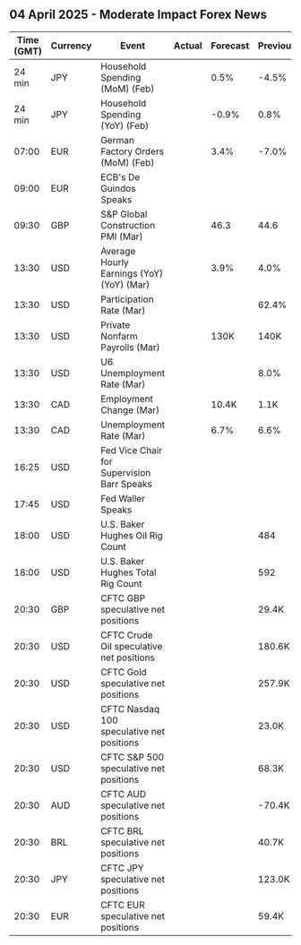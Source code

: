 ## 04 April 2025 - Moderate Impact Forex News

| Time (GMT) | Currency | Event | Actual | Forecast | Previous |
|------|----------|-------|--------|----------|----------|
| 24 min | JPY | Household Spending (MoM) (Feb) |  | 0.5% | -4.5% |
| 24 min | JPY | Household Spending (YoY) (Feb) |  | -0.9% | 0.8% |
| 07:00 | EUR | German Factory Orders (MoM) (Feb) |  | 3.4% | -7.0% |
| 09:00 | EUR | ECB's De Guindos Speaks |  |  |  |
| 09:30 | GBP | S&P Global Construction PMI (Mar) |  | 46.3 | 44.6 |
| 13:30 | USD | Average Hourly Earnings (YoY) (YoY) (Mar) |  | 3.9% | 4.0% |
| 13:30 | USD | Participation Rate (Mar) |  |  | 62.4% |
| 13:30 | USD | Private Nonfarm Payrolls (Mar) |  | 130K | 140K |
| 13:30 | USD | U6 Unemployment Rate (Mar) |  |  | 8.0% |
| 13:30 | CAD | Employment Change (Mar) |  | 10.4K | 1.1K |
| 13:30 | CAD | Unemployment Rate (Mar) |  | 6.7% | 6.6% |
| 16:25 | USD | Fed Vice Chair for Supervision Barr Speaks |  |  |  |
| 17:45 | USD | Fed Waller Speaks |  |  |  |
| 18:00 | USD | U.S. Baker Hughes Oil Rig Count |  |  | 484 |
| 18:00 | USD | U.S. Baker Hughes Total Rig Count |  |  | 592 |
| 20:30 | GBP | CFTC GBP speculative net positions |  |  | 29.4K |
| 20:30 | USD | CFTC Crude Oil speculative net positions |  |  | 180.6K |
| 20:30 | USD | CFTC Gold speculative net positions |  |  | 257.9K |
| 20:30 | USD | CFTC Nasdaq 100 speculative net positions |  |  | 23.0K |
| 20:30 | USD | CFTC S&P 500 speculative net positions |  |  | 68.3K |
| 20:30 | AUD | CFTC AUD speculative net positions |  |  | -70.4K |
| 20:30 | BRL | CFTC BRL speculative net positions |  |  | 40.7K |
| 20:30 | JPY | CFTC JPY speculative net positions |  |  | 123.0K |
| 20:30 | EUR | CFTC EUR speculative net positions |  |  | 59.4K |
